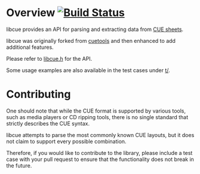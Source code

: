 # Overview [![Build Status](https://travis-ci.org/lipnitsk/libcue.svg)](https://travis-ci.org/lipnitsk/libcue)

libcue provides an API for parsing and extracting data from [CUE sheets](https://en.wikipedia.org/wiki/Cue_sheet_%28computing%29).

libcue was originally forked from [cuetools](https://github.com/svend/cuetools) and then enhanced to add additional features.

Please refer to [libcue.h](https://github.com/lipnitsk/libcue/blob/master/libcue.h) for the API.

Some usage examples are also available in the test cases under [t/](https://github.com/lipnitsk/libcue/tree/master/t).

# Contributing

One should note that while the CUE format is supported by various tools, such as media players or CD ripping tools, there is no single standard that strictly describes the CUE syntax.

libcue attempts to parse the most commonly known CUE layouts, but it does not claim to support every possible combination.

Therefore, if you would like to contribute to the library, please include a test case with your pull request to ensure that the functionality does not break in the future.
